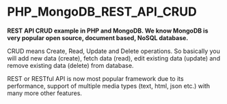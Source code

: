 # PHP_MongoDB_REST_API_CRUD

**REST API CRUD example in PHP and MongoDB. We know MongoDB is very popular open source, document based, NoSQL database.**

CRUD means Create, Read, Update and Delete operations. So basically you will add new data (create), fetch data (read), edit existing data (update) and remove existing data (delete) from database.

REST or RESTful API is now most popular framework due to its performance, support of multiple media types (text, html, json etc.) with many more other features.
